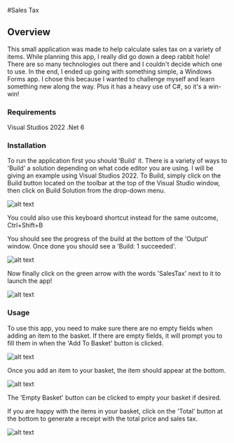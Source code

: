 #Sales Tax

## Overview

This small application was made to help calculate sales tax on a variety of items.
While planning this app, I really did go down a deep rabbit hole! There are so many technologies out there
and I couldn't decide which one to use. In the end, I ended up going with something simple, a Windows Forms app. I chose
this because I wanted to challenge myself and learn something new along the way. Plus it has a heavy use of C#,
so it's a win-win!

### Requirements

Visual Studios 2022
.Net 6

### Installation

To run the application first you should 'Build' it.
There is a variety of ways to 'Build' a solution depending on what code editor you are using.
I will be giving an example using Visual Studios 2022.
To Build, simply click on the Build button located on the toolbar at the top of the Visual Studio window, then click on Build Solution
from the drop-down menu.

![alt text](https://i.imgur.com/sqbWMby.png)

You could also use this keyboard shortcut instead for the same outcome, Ctrl+Shift+B

You should see the progress of the build at the bottom of the 'Output' window. 
Once done you should see a 'Build: 1 succeeded'.

![alt text](https://i.imgur.com/s3rIgNb.png)

Now finally click on the green arrow with the words 'SalesTax' next to it to launch the app!

![alt text](https://i.imgur.com/2lZ7K6H.png)

### Usage

To use this app, you need to make sure there are no empty fields when adding an item to the basket. If there are empty fields, it will
prompt you to fill them in when the 'Add To Basket' button is clicked. 

![alt text](https://i.imgur.com/OkrRMqz.png)

Once you add an item to your basket, the item should appear at the bottom.

![alt text](https://i.imgur.com/BDCYwys.png)

The 'Empty Basket' button can be clicked to empty your basket if desired.

If you are happy with the items in your basket, click on the 'Total' button at the bottom to generate a receipt with the total price
and sales tax.

![alt text](https://i.imgur.com/cHqikF3.png)
